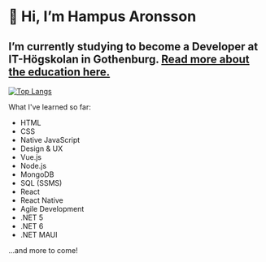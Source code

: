 # 👋 Hi, I’m Hampus Aronsson
## I’m currently studying to become a Developer at IT-Högskolan in Gothenburg. [Read more about the education here.](https://www.iths.se/courses/javascript-utvecklare/)

[![Top Langs](https://github-readme-stats.vercel.app/api/top-langs/?username=HampZ99&theme=dark)](https://github.com/anuraghazra/github-readme-stats)

What I've learned so far:
- HTML 
- CSS
- Native JavaScript
- Design & UX
- Vue.js 
- Node.js
- MongoDB
- SQL (SSMS)
- React
- React Native
- Agile Development
- .NET 5 
- .NET 6
- .NET MAUI

...and more to come!
